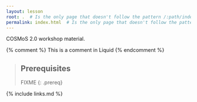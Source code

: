 ```yaml
---
layout: lesson
root: .  # Is the only page that doesn't follow the pattern /:path/index.html
permalink: index.html  # Is the only page that doesn't follow the pattern /:path/index.html
---
```

COSMoS 2.0 workshop material.

<!-- this is an html comment -->

{% comment %} This is a comment in Liquid {% endcomment %}

> ## Prerequisites
>
> FIXME
{: .prereq}

{% include links.md %}
